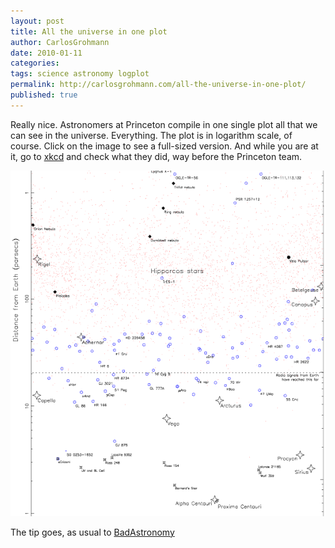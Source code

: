 ```yaml
---
layout: post
title: All the universe in one plot
author: CarlosGrohmann
date: 2010-01-11
categories: 
tags: science astronomy logplot
permalink: http://carlosgrohmann.com/all-the-universe-in-one-plot/
published: true
---
```



Really nice. Astronomers at Princeton compile in one single plot all that we can see in the universe. Everything. The plot is in logarithm scale, of course. Click on the image to see a full-sized version. And while you are at it, go to [xkcd](http://xkcd.com/482/) and check what they did, way before the Princeton team.  

[![](/img/logmapuniverse.gif)](https://www.astro.princeton.edu/universe/)  

  
The tip goes, as usual to [BadAstronomy](http://blogs.discovermagazine.com/badastronomy/2010/01/11/from-here-to-infinity-logarithmically/)  

